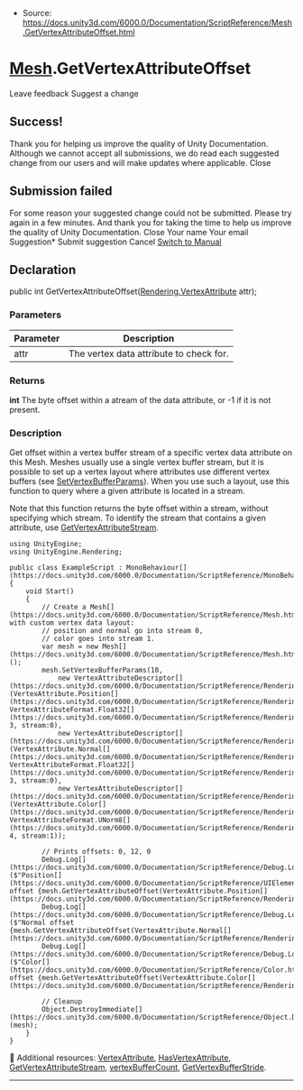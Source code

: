 * Source: https://docs.unity3d.com/6000.0/Documentation/ScriptReference/Mesh.GetVertexAttributeOffset.html

#  [Mesh](https://docs.unity3d.com/6000.0/Documentation/ScriptReference/Mesh.html).GetVertexAttributeOffset
Leave feedback
Suggest a change
## Success!
Thank you for helping us improve the quality of Unity Documentation. Although we cannot accept all submissions, we do read each suggested change from our users and will make updates where applicable.
Close
## Submission failed
For some reason your suggested change could not be submitted. Please <a>try again</a> in a few minutes. And thank you for taking the time to help us improve the quality of Unity Documentation.
Close
Your name Your email Suggestion* Submit suggestion
Cancel
[Switch to Manual](https://docs.unity3d.com/6000.0/Documentation/Manual/class-Mesh.html "Go to Mesh Component in the Manual")
## Declaration
public int GetVertexAttributeOffset([Rendering.VertexAttribute](https://docs.unity3d.com/6000.0/Documentation/ScriptReference/Rendering.VertexAttribute.html) attr); 
### Parameters
Parameter | Description  
---|---  
attr | The vertex data attribute to check for.  
### Returns
**int** The byte offset within a atream of the data attribute, or -1 if it is not present. 
### Description
Get offset within a vertex buffer stream of a specific vertex data attribute on this Mesh.
Meshes usually use a single vertex buffer stream, but it is possible to set up a vertex layout where attributes use different vertex buffers (see [SetVertexBufferParams](https://docs.unity3d.com/6000.0/Documentation/ScriptReference/Mesh.SetVertexBufferParams.html)). When you use such a layout, use this function to query where a given attribute is located in a stream.  
  
Note that this function returns the byte offset within a stream, without specifying which stream. To identify the stream that contains a given attribute, use [GetVertexAttributeStream](https://docs.unity3d.com/6000.0/Documentation/ScriptReference/Mesh.GetVertexAttributeStream.html).
```
using UnityEngine;
using UnityEngine.Rendering;  
  
public class ExampleScript : MonoBehaviour[](https://docs.unity3d.com/6000.0/Documentation/ScriptReference/MonoBehaviour.html)
{
    void Start()
    {
        // Create a Mesh[](https://docs.unity3d.com/6000.0/Documentation/ScriptReference/Mesh.html) with custom vertex data layout:
        // position and normal go into stream 0,
        // color goes into stream 1.
        var mesh = new Mesh[](https://docs.unity3d.com/6000.0/Documentation/ScriptReference/Mesh.html)();
        mesh.SetVertexBufferParams(10,
            new VertexAttributeDescriptor[](https://docs.unity3d.com/6000.0/Documentation/ScriptReference/Rendering.VertexAttributeDescriptor.html)(VertexAttribute.Position[](https://docs.unity3d.com/6000.0/Documentation/ScriptReference/Rendering.VertexAttribute.Position.html), VertexAttributeFormat.Float32[](https://docs.unity3d.com/6000.0/Documentation/ScriptReference/Rendering.VertexAttributeFormat.Float32.html), 3, stream:0),
            new VertexAttributeDescriptor[](https://docs.unity3d.com/6000.0/Documentation/ScriptReference/Rendering.VertexAttributeDescriptor.html)(VertexAttribute.Normal[](https://docs.unity3d.com/6000.0/Documentation/ScriptReference/Rendering.VertexAttribute.Normal.html), VertexAttributeFormat.Float32[](https://docs.unity3d.com/6000.0/Documentation/ScriptReference/Rendering.VertexAttributeFormat.Float32.html), 3, stream:0),
            new VertexAttributeDescriptor[](https://docs.unity3d.com/6000.0/Documentation/ScriptReference/Rendering.VertexAttributeDescriptor.html)(VertexAttribute.Color[](https://docs.unity3d.com/6000.0/Documentation/ScriptReference/Rendering.VertexAttribute.Color.html), VertexAttributeFormat.UNorm8[](https://docs.unity3d.com/6000.0/Documentation/ScriptReference/Rendering.VertexAttributeFormat.UNorm8.html), 4, stream:1));  
  
        // Prints offsets: 0, 12, 0
        Debug.Log[](https://docs.unity3d.com/6000.0/Documentation/ScriptReference/Debug.Log.html)($"Position[](https://docs.unity3d.com/6000.0/Documentation/ScriptReference/UIElements.Position.html) offset {mesh.GetVertexAttributeOffset(VertexAttribute.Position[](https://docs.unity3d.com/6000.0/Documentation/ScriptReference/Rendering.VertexAttribute.Position.html))}");
        Debug.Log[](https://docs.unity3d.com/6000.0/Documentation/ScriptReference/Debug.Log.html)($"Normal offset {mesh.GetVertexAttributeOffset(VertexAttribute.Normal[](https://docs.unity3d.com/6000.0/Documentation/ScriptReference/Rendering.VertexAttribute.Normal.html))}");
        Debug.Log[](https://docs.unity3d.com/6000.0/Documentation/ScriptReference/Debug.Log.html)($"Color[](https://docs.unity3d.com/6000.0/Documentation/ScriptReference/Color.html) offset {mesh.GetVertexAttributeOffset(VertexAttribute.Color[](https://docs.unity3d.com/6000.0/Documentation/ScriptReference/Rendering.VertexAttribute.Color.html))}");  
  
        // Cleanup
        Object.DestroyImmediate[](https://docs.unity3d.com/6000.0/Documentation/ScriptReference/Object.DestroyImmediate.html)(mesh);
    }
}

```

Additional resources: [VertexAttribute](https://docs.unity3d.com/6000.0/Documentation/ScriptReference/Rendering.VertexAttribute.html), [HasVertexAttribute](https://docs.unity3d.com/6000.0/Documentation/ScriptReference/Mesh.HasVertexAttribute.html), [GetVertexAttributeStream](https://docs.unity3d.com/6000.0/Documentation/ScriptReference/Mesh.GetVertexAttributeStream.html), [vertexBufferCount](https://docs.unity3d.com/6000.0/Documentation/ScriptReference/Mesh-vertexBufferCount.html), [GetVertexBufferStride](https://docs.unity3d.com/6000.0/Documentation/ScriptReference/Mesh.GetVertexBufferStride.html).
* * *
